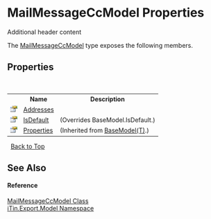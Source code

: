 # MailMessageCcModel Properties
Additional header content 

The <a href="3d2e6f1b-3d22-2425-ffd9-1b23de3af6ca">MailMessageCcModel</a> type exposes the following members.


## Properties
&nbsp;<table><tr><th></th><th>Name</th><th>Description</th></tr><tr><td>![Public property](media/pubproperty.gif "Public property")</td><td><a href="579b3725-8a45-8ff6-5261-b177aeda6f8f">Addresses</a></td><td /></tr><tr><td>![Public property](media/pubproperty.gif "Public property")</td><td><a href="8cfa1515-afd6-8048-238d-299124d93382">IsDefault</a></td><td> (Overrides BaseModel.IsDefault.)</td></tr><tr><td>![Public property](media/pubproperty.gif "Public property")</td><td><a href="7e88785e-5670-4515-defa-d3f60ae16111">Properties</a></td><td> (Inherited from <a href="6632f561-4175-f1f2-939c-ac8b10159529">BaseModel(T)</a>.)</td></tr></table>&nbsp;
<a href="#mailmessageccmodel-properties">Back to Top</a>

## See Also


#### Reference
<a href="3d2e6f1b-3d22-2425-ffd9-1b23de3af6ca">MailMessageCcModel Class</a><br /><a href="ef57ffcc-e95e-b212-5a46-9aa6f5a3511f">iTin.Export.Model Namespace</a><br />